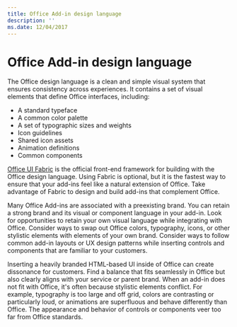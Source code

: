 ```yaml
---
title: Office Add-in design language
description: ''
ms.date: 12/04/2017
---
```


# Office Add-in design language

The Office design language is a clean and simple visual system that ensures consistency across experiences. It contains a set of visual elements that define Office interfaces, including:

- A standard typeface
- A common color palette
- A set of typographic sizes and weights
- Icon guidelines
- Shared icon assets
- Animation definitions
- Common components

[Office UI Fabric](https://developer.microsoft.com/en-us/fabric) is the official front-end framework for building with the Office design language. Using Fabric is optional, but it is the fastest way to ensure that your add-ins feel like a natural extension of Office. Take advantage of Fabric to design and build add-ins that complement Office.

Many Office Add-ins are associated with a preexisting brand. You can retain a strong brand and its visual or component language in your add-in. Look for opportunities to retain your own visual language while integrating with Office. Consider ways to swap out Office colors, typography, icons, or other stylistic elements with elements of your own brand. Consider ways to follow common add-in layouts or UX design patterns while inserting controls and components that are familiar to your customers.

Inserting a heavily branded HTML-based UI inside of Office can create dissonance for customers. Find a balance that fits seamlessly in Office but also clearly aligns with your service or parent brand. When an add-in does not fit with Office, it's often because stylistic elements conflict. For example, typography is too large and off grid, colors are contrasting or particularly loud, or animations are superfluous and behave differently than Office. The appearance and behavior of controls or components veer too far from Office standards.
